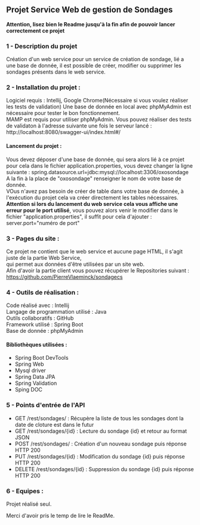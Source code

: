 ## Projet Service Web de gestion de Sondages

**Attention, lisez bien le Readme jusqu'à la fin afin de pouvoir lancer correctement ce projet**

### 1 - Description du projet
  
Création d'un web service pour un service de création de sondage, lié a une base de donnée,
il est possible de créer, modifier ou supprimer les sondages présents dans le web service.

### 2 - Installation du projet :
Logiciel requis : Intellij, Google Chrome(Nécessaire si vous voulez réaliser les tests de validation)
Une base de donnée en local avec phpMyAdmin est nécessaire pour tester le bon fonctionnement.  
MAMP est requis pour utiliser phpMyAdmin.
Vous pouvez réaliser des tests de validaton à l'adresse suivante une fois le serveur lancé :  
http://localhost:8080/swagger-ui/index.html#/

#### Lancement du projet :
Vous devez déposer d'une base de donnée, qui sera alors lié à ce projet pour cela dans le fichier application.properties,
vous devez changer la ligne suivante : spring.datasource.url=jdbc:mysql://localhost:3306/oxosondage  
A la fin à la place de "oxosondage" renseigner le nom de votre base de donnée.  
VOus n'avez pas besoin de créer de table dans votre base de donnée, à l'exécution du projet cela va créer directement les tables nécessaires.
**Attention si lors du lancement du web service cela vous affiche une erreur pour le port utilisé**,
vous pouvez alors venir le modifier dans le fichier "application.properties", il suffit pour cela d'ajouter :  
server.port="numéro de port"

### 3 - Pages du site :
Ce projet ne contient que le web service et aucune page HTML, il s'agit juste de la partie Web Service,  
qui permet aux données d'être utilisées par un site web.  
Afin d'avoir la partie client vous pouvez récupérer le Repositories suivant :
https://github.com/PierreVlaeminck/sondagecs


### 4 - Outils de réalisation :
Code réalisé avec : Intellij  
Langage de programmation utilisé : Java  
Outils collaboratifs : GitHub  
Framework utilisé : Spring Boot  
Base de donnée : phpMyAdmin

#### Bibliothèques utilisées :
- Spring Boot DevTools  
- Spring Web  
- Mysql driver  
- Spring Data JPA  
- Spring Validation  
- Sping DOC  

### 5 - Points d'entrée de l'API

- GET /rest/sondages/ : Récupère la liste de tous les sondages dont la date de cloture est dans le futur
- GET /rest/sondages/{id} : Lecture du sondage {id} et retour au format JSON
- POST /rest/sondages/ : Création d'un nouveau sondage puis réponse HTTP 200
- PUT /rest/sondages/{id} : Modification du sondage {id} puis réponse HTTP 200
- DELETE /rest/sondages/{id} : Suppression du sondage {id} puis réponse HTTP 200

### 6 - Equipes :
Projet réalisé seul.

Merci d'avoir pris le temp de lire le ReadMe.